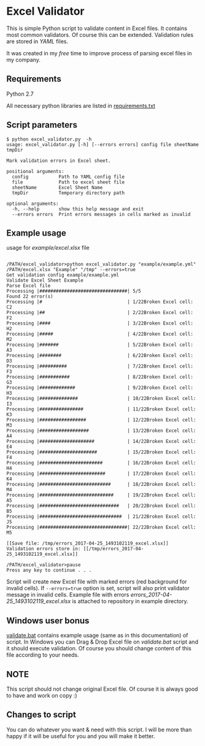 # Excel Validator 

This is simple Python script to validate content in Excel files. It contains most common validators. Of course this
can be extended. Validation rules are stored in *YAML* files.

It was created in my *free* time to improve process of parsing excel files in my company. 
 
## Requirements

Python 2.7
 
All necessary python libraries are listed in [requirements.txt](../master/requirements.txt)
 
## Script parameters
 
 ```commandline
 $ python excel_validator.py  -h
 usage: excel_validator.py [-h] [--errors errors] config file sheetName tmpDir
 
 Mark validation errors in Excel sheet.
 
 positional arguments:
   config           Path to YAML config file
   file             Path to excel sheet file
   sheetName        Excel Sheet Name
   tmpDir           Temporary directory path
 
 optional arguments:
   -h, --help       show this help message and exit
   --errors errors  Print errors messages in cells marked as invalid
```

## Example usage

usage for *example/excel.xlsx* file
 
```commandline

/PATH/excel_validator>python excel_validator.py "example/example.yml" /PATH/excel.xlsx "Example" "/tmp" --errors=true
Get validation config example/example.yml
Validate Excel Sheet Example
Parse Excel file
Processing |################################| 5/5
Found 22 error(s)
Processing |#                               | 1/22Broken Excel cell: C2
Processing |##                              | 2/22Broken Excel cell: F2
Processing |####                            | 3/22Broken Excel cell: H2
Processing |#####                           | 4/22Broken Excel cell: M2
Processing |#######                         | 5/22Broken Excel cell: A3
Processing |########                        | 6/22Broken Excel cell: D3
Processing |##########                      | 7/22Broken Excel cell: F3
Processing |###########                     | 8/22Broken Excel cell: G3
Processing |#############                   | 9/22Broken Excel cell: H3
Processing |##############                  | 10/22Broken Excel cell: I3
Processing |################                | 11/22Broken Excel cell: K3
Processing |#################               | 12/22Broken Excel cell: M3
Processing |##################              | 13/22Broken Excel cell: A4
Processing |####################            | 14/22Broken Excel cell: E4
Processing |#####################           | 15/22Broken Excel cell: F4
Processing |#######################         | 16/22Broken Excel cell: H4
Processing |########################        | 17/22Broken Excel cell: K4
Processing |##########################      | 18/22Broken Excel cell: M4
Processing |###########################     | 19/22Broken Excel cell: A5
Processing |#############################   | 20/22Broken Excel cell: B5
Processing |##############################  | 21/22Broken Excel cell: J5
Processing |################################| 22/22Broken Excel cell: M5

[[Save file: /tmp/errors_2017-04-25_1493102119_excel.xlsx]]
Validation errors store in: [[/tmp/errors_2017-04-25_1493102119_excel.xlsx]]

/PATH/excel_validator>pause
Press any key to continue . . .
```

Script will create new Excel file with marked errors (red background for invalid cells).
If ```--errors=true``` option is set, script will also print validator message in invalid cells.
Example file with errors *errors_2017-04-25_1493102119_excel.xlsx* is attached to repository in example directory.  
  
## Windows user bonus

[validate.bat](../master/validate.bat) contains example usage (same as in this documentation) of script.
In Windows you can Drag & Drop Excel file on *validate.bat* script and it should execute validation. Of course you 
should change content of this file according to your needs.

## NOTE
This script should not change original Excel file. Of course it is always good to have and work on copy :)

## Changes to script
You can do whatever you want & need with this script. I will be more than happy if it will be useful for you and you will make it better.
